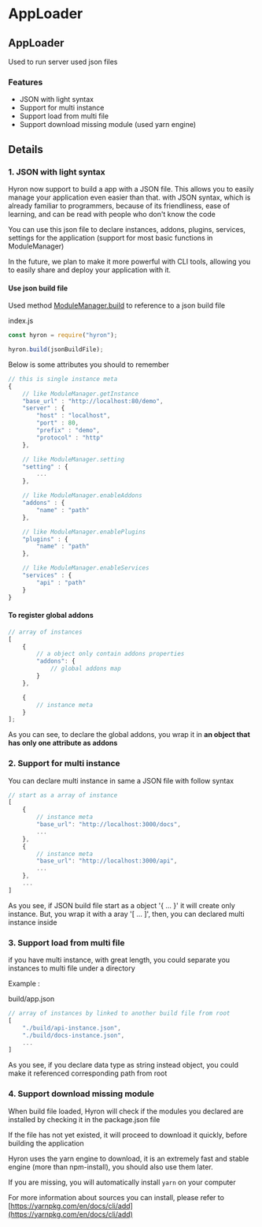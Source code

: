 # AppLoader

## AppLoader

Used to run server used json files

### Features

* JSON with light syntax
* Support for multi instance
* Support load from multi file
* Support download missing module \(used yarn engine\)

## Details

### 1. JSON with light syntax

Hyron now support to build a app with a JSON file. This allows you to easily manage your application even easier than that. with JSON syntax, which is already familiar to programmers, because of its friendliness, ease of learning, and can be read with people who don't know the code

You can use this json file to declare instances, addons, plugins, services, settings for the application \(support for most basic functions in ModuleManager\)

In the future, we plan to make it more powerful with CLI tools, allowing you to easily share and deploy your application with it.

#### Use json build file

Used method [ModuleManager.build](https://github.com/hyron-group/reference/tree/33469e15725bea72efb6761034783301129bdce7/ecosystem/api-reference/ModuleManager.md#function_build) to reference to a json build file

index.js

```javascript
const hyron = require("hyron");

hyron.build(jsonBuildFile);
```

Below is some attributes you should to remember

```javascript
// this is single instance meta
{
    // like ModuleManager.getInstance
    "base_url" : "http://localhost:80/demo",
    "server" : {
        "host" : "localhost",
        "port" : 80,
        "prefix" : "demo",
        "protocol" : "http"
    },

    // like ModuleManager.setting
    "setting" : {
        ...
    },

    // like ModuleManager.enableAddons
    "addons" : {
        "name" : "path"
    },

    // like ModuleManager.enablePlugins
    "plugins" : {
        "name" : "path"
    },

    // like ModuleManager.enableServices
    "services" : {
        "api" : "path"
    }
}
```

#### To register global addons

```javascript
// array of instances
[
    {
        // a object only contain addons properties
        "addons": {
            // global addons map
        }
    },

    {
        // instance meta
    }
];
```

As you can see, to declare the global addons, you wrap it in **an object that has only one attribute as addons**

### 2. Support for multi instance

You can declare multi instance in same a JSON file with follow syntax

```javascript
// start as a array of instance
[
    {
        // instance meta
        "base_url": "http://localhost:3000/docs",
        ...
    },
    {
        // instance meta
        "base_url": "http://localhost:3000/api",
        ...
    },
    ...
]
```

As you see, if JSON build file start as a object '{ ... }' it will create only instance. But, you wrap it with a aray '\[ ... \]', then, you can declared multi instance inside

### 3. Support load from multi file

if you have multi instance, with great length, you could separate you instances to multi file under a directory

Example :

build/app.json

```javascript
// array of instances by linked to another build file from root
[
    "./build/api-instance.json",
    "./build/docs-instance.json",
    ...
]
```

As you see, if you declare data type as string instead object, you could make it referenced corresponding path from root

### 4. Support download missing module

When build file loaded, Hyron will check if the modules you declared are installed by checking it in the package.json file

If the file has not yet existed, it will proceed to download it quickly, before building the application

Hyron uses the yarn engine to download, it is an extremely fast and stable engine \(more than npm-install\), you should also use them later.

If you are missing, you will automatically install `yarn` on your computer

For more information about sources you can install, please refer to [https://yarnpkg.com/en/docs/cli/add](https://yarnpkg.com/en/docs/cli/add)

